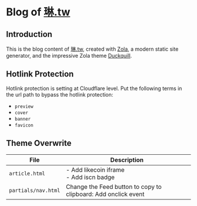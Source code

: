 # Blog of [琳.tw](https://琳.tw)

## Introduction

This is the blog content of [琳.tw](https://琳.tw), created with [Zola](https://www.getzola.org/), a modern static site generator, and the impressive Zola theme [Duckquill](https://duckquill.daudix.one/).

## Hotlink Protection

Hotlink protection is setting at Cloudflare level. Put the following terms in the url path to bypass the hotlink protection:

- `preview`
- `cover`
- `banner`
- `favicon`

## Theme Overwrite

| File | Description |
| --- | --- |
| `article.html` | - Add likecoin iframe<br>- Add iscn badge |
| `partials/nav.html` | Change the Feed button to copy to clipboard: Add onclick event |
